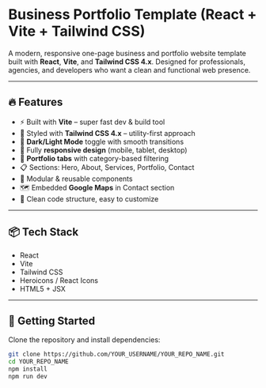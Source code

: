 # Business Portfolio Template (React + Vite + Tailwind CSS)

A modern, responsive one-page business and portfolio website template built with **React**, **Vite**, and **Tailwind CSS 4.x**. Designed for professionals, agencies, and developers who want a clean and functional web presence.

---

## 🔥 Features

- ⚡ Built with **Vite** – super fast dev & build tool
- 🎨 Styled with **Tailwind CSS 4.x** – utility-first approach
- 🌙 **Dark/Light Mode** toggle with smooth transitions
- 📱 Fully **responsive design** (mobile, tablet, desktop)
- 💼 **Portfolio tabs** with category-based filtering
- 📋 Sections: Hero, About, Services, Portfolio, Contact
- 🧩 Modular & reusable components
- 🗺 Embedded **Google Maps** in Contact section
- 🎯 Clean code structure, easy to customize

---

## 📦 Tech Stack

- React
- Vite
- Tailwind CSS
- Heroicons / React Icons
- HTML5 + JSX

---

## 🚀 Getting Started

Clone the repository and install dependencies:

```bash
git clone https://github.com/YOUR_USERNAME/YOUR_REPO_NAME.git
cd YOUR_REPO_NAME
npm install
npm run dev
